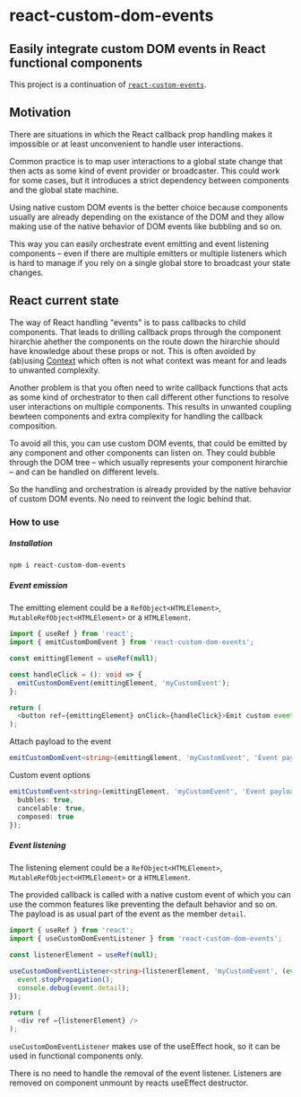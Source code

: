 # react-custom-dom-events

## Easily integrate custom DOM events in React functional components

This project is a continuation of [`react-custom-events`](https://www.npmjs.com/package/react-custom-events). 

## Motivation

There are situations in which the React callback prop handling makes it impossible or at least unconvenient to handle user interactions. 

Common practice is to map user interactions to a global state change that then acts as some kind of event provider or broadcaster. 
This could work for some cases, but it introduces a strict dependency between components and the global state machine. 

Using native custom DOM events is the better choice because components usually are already depending on the existance of the DOM and they 
allow making use of the native behavior of DOM events like bubbling and so on. 

This way you can easily orchestrate event emitting and event listening components – even if there are multiple emitters or multiple 
listeners which is hard to manage if you rely on a single global store to broadcast your state changes. 

## React current state

The way of React handling "events" is to pass callbacks to child components. That leads to drilling callback props through the component 
hirarchie ahether the components on the route down the hirarchie should have knowledge about these props or not. This is often avoided 
by (ab)using [Context](https://reactjs.org/docs/context.html) which often is not what context was meant for and leads to unwanted complexity. 

Another problem is that you often need to write callback functions that acts as some kind of orchestrator to then call different other 
functions to resolve user interactions on multiple components. This results in unwanted coupling bewteen components and extra complexity 
for handling the callback composition. 

To avoid all this, you can use custom DOM events, that could be emitted by any component and other components can listen on. They could 
bubble through the DOM tree – which usually represents your component hirarchie – and can be handled on different levels. 

So the handling and orchestration is already provided by the native behavior of custom DOM events. No need to reinvent the logic behind that.

### How to use

##### Installation

```sh
npm i react-custom-dom-events
```

##### Event emission

The emitting element could be a `RefObject<HTMLElement>`, `MutableRefObject<HTMLElement>` or a `HTMLElement`.

```typescript
import { useRef } from 'react';
import { emitCustomDomEvent } from 'react-custom-dom-events';

const emittingElement = useRef(null);

const handleClick = (): void => {
  emitCustomDomEvent(emittingElement, 'myCustomEvent');
};

return (
  <button ref={emittingElement} onClick={handleClick}>Emit custom event</button>
);
```

Attach payload to the event

```typescript
emitCustomDomEvent<string>(emittingElement, 'myCustomEvent', 'Event payload');
```

Custom event options

```typescript
emitCustomEvent<string>(emittingElement, 'myCustomEvent', 'Event payload', {
  bubbles: true,
  cancelable: true, 
  composed: true
});
```

##### Event listening

The listening element could be a `RefObject<HTMLElement>`, `MutableRefObject<HTMLElement>` or a `HTMLElement`.

The provided callback is called with a native custom event of which you can use the common features like preventing the default behavior
and so on. The payload is as usual part of the event as the member `detail`.

```typescript
import { useRef } from 'react';
import { useCustomDomEventListener } from 'react-custom-dom-events';

const listenerElement = useRef(null);

useCustomDomEventListener<string>(listenerElement, 'myCustomEvent', (event): void => {
  event.stopPropagation();
  console.debug(event.detail);
});

return (
  <div ref ={listenerElement} />
);
```

`useCustomDomEventListener` makes use of the useEffect hook, so it can be used in functional components only.

There is no need to handle the removal of the event listener. Listeners are removed on component unmount by reacts useEffect destructor.
